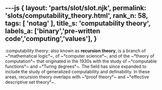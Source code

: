 ---js
{
  layout: 'parts/slot/slot.njk',
  permalink: 'slots/computability_theory.html',
  rank_n: 58,
  tags: [ 'notag' ],
  title_s: 'computability theory',
  labels_a: ['binary','pre-written code','computing','values'],
}
---
:computability theory:
also known as <b>recursion theory</b>, is a branch of ~°mathematical logic°~, of ~°computer science°~, and of the ~°theory of computation°~ that originated in the 1930s with the study of ~°computable functions°~ and ~°Turing degrees°~. The field has since expanded to include the study of generalized computability and definability. In these areas, recursion theory overlaps with ~°proof theory°~ and ~°effective descriptive set theory°~.
